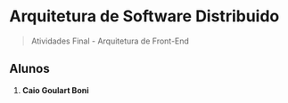 # Arquitetura de Software Distribuido
> Atividades Final - Arquitetura de Front-End

## Alunos
1. **Caio Goulart Boni**
